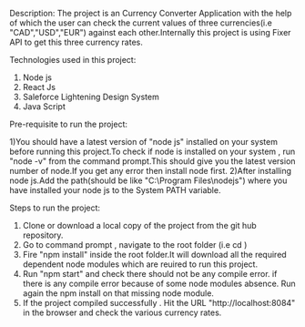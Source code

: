 Description: The project is an Currency Converter Application with the help of which the user can check the current values of three currencies(i.e "CAD","USD","EUR") against each other.Internally this project is using Fixer API to get this three currency rates.

Technologies used in this project:

1) Node js
2) React Js
3) Saleforce Lightening Design System
4) Java Script

Pre-requisite to run the project:

1)You should have a latest version of "node js" installed on your system before running this project.To check if node is installed on your system , run "node -v" from the command prompt.This should give you the latest version number of node.If you get any error then install node first.
2)After installing node js.Add the path(should be like "C:\Program Files\nodejs") where you have installed your node js to the System PATH variable.

Steps to run the project:

1) Clone or download a local copy of the project from the git hub repository.
2) Go to command prompt , navigate to the root folder (i.e cd <your project root folder name>)
3) Fire "npm install" inside the root folder.It will download all the required dependent node modules which are reuired to run this project.
4) Run "npm start" and check there should not be any compile error. if there is any compile error because of some node modules absence. Run again the npm install on that missing node module.
5) If the project compiled successfully . Hit the URL "http://localhost:8084" in the browser and check the various currency rates.  
